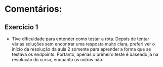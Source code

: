 # Comentários: 
## Exercício 1
- Tive dificuldade para entender como testar a rota. Depois de tentar várias soluções sem encontrar uma resposta muito clara, preferi ver o início da resolução da aula 2 somente para aprender a forma que se testava os endpoints. Portanto, apenas o primeiro teste é baseado já na resolução do curso, enquanto os outros não.